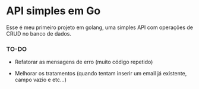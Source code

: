 # API simples em Go

Esse é meu primeiro projeto em golang, uma simples API com operações de CRUD no banco de dados.


### TO-DO

* Refatorar as mensagens de erro (muito código repetido)

* Melhorar os tratamentos (quando tentam inserir um email já existente, campo vazio e etc...)

